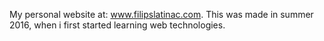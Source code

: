 
My personal website at: www.filipslatinac.com. This was made in summer 2016, when i first started learning web technologies. 

